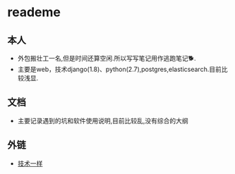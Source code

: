 # reademe

## 本人

* 外包搬壮工一名,但是时间还算空闲.所以写写笔记用作逃跑笔记🐕.
* 主要是web，技术django(1.8)、python(2.7),postgres,elasticsearch.目前比较浅显.

## 文档

* 主要记录遇到的坑和软件使用说明,目前比较乱,没有综合的大纲

## 外链

* [技术一样](https://muzijia.top/)
